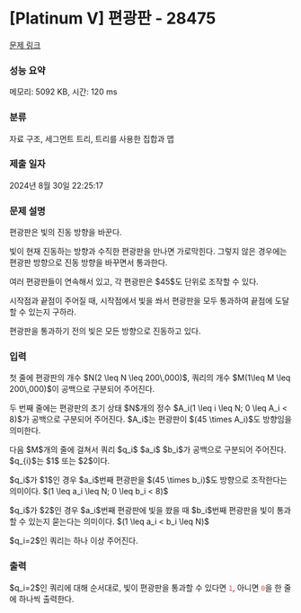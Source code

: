 # [Platinum V] 편광판 - 28475 

[문제 링크](https://www.acmicpc.net/problem/28475) 

### 성능 요약

메모리: 5092 KB, 시간: 120 ms

### 분류

자료 구조, 세그먼트 트리, 트리를 사용한 집합과 맵

### 제출 일자

2024년 8월 30일 22:25:17

### 문제 설명

<p>편광판은 빛의 진동 방향을 바꾼다.</p>

<p>빛이 현재 진동하는 방향과 수직한 편광판을 만나면 가로막힌다. 그렇지 않은 경우에는 편광판 방향으로 진동 방향을 바꾸면서 통과한다.</p>

<p>여러 편광판들이 연속해서 있고, 각 편광판은 $45$도 단위로 조작할 수 있다.</p>

<p>시작점과 끝점이 주어질 때, 시작점에서 빛을 쏴서 편광판을 모두 통과하여 끝점에 도달할 수 있는지 구하라.</p>

<p>편광판을 통과하기 전의 빛은 모든 방향으로 진동하고 있다.</p>

### 입력 

 <p>첫 줄에 편광판의 개수 $N(2 \leq N \leq 200\,000)$, 쿼리의 개수 $M(1\leq M \leq 200\,000)$이 공백으로 구분되어 주어진다.</p>

<p>두 번째 줄에는 편광판의 초기 상태 $N$개의 정수 $A_i(1 \leq i \leq N; 0 \leq A_i < 8)$가 공백으로 구분되어 주어진다. $A_i$는 편광판이 $(45 \times A_i)$도 방향임을 의미한다.</p>

<p>다음 $M$개의 줄에 걸쳐서 쿼리 $q_i$ $a_i$ $b_i$가 공백으로 구분되어 주어진다. $q_{i}$는 $1$ 또는 $2$이다.</p>

<p>$q_i$가 $1$인 경우 $a_i$번째 편광판을 $(45 \times b_i)$도 방향으로 조작한다는 의미이다. $(1 \leq a_i \leq N; 0 \leq b_i < 8)$</p>

<p>$q_i$가 $2$인 경우 $a_i$번째 편광판에 빛을 쐈을 때 $b_i$번째 편광판을 빛이 통과할 수 있는지 묻는다는 의미이다. $(1 \leq a_i < b_i \leq N)$</p>

<p>$q_i=2$인 쿼리는 하나 이상 주어진다.</p>

### 출력 

 <p>$q_i=2$인 쿼리에 대해 순서대로, 빛이 편광판을 통과할 수 있다면 <span style="color:#e74c3c;"><code>1</code></span>, 아니면 <span style="color:#e74c3c;"><code>0</code></span>을 한 줄에 하나씩 출력한다.</p>

